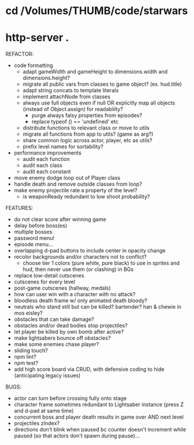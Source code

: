 # cd /Volumes/THUMB/code/starwars
# http-server .

REFACTOR:
* code formatting
  * adapt gameWidth and gameHeight to dimensions.width and dimensions.height?
  * migrate all public vars from classes to game object? (ex. hud.title)
  * adapt string concats to template literals
  * implement attachNode from classes
  * always use full objects even if null OR explicitly map all objects (instead of Object.assign) for readability?
    * purge always falsy properties from episodes?
    * replace typeof () == 'undefined' etc
  * distribute functions to relevant class or move to utils
  * migrate all functions from app to utils? (game as arg?)
  * share common logic across actor, player, etc as utils?
  * prefix level names for sortability?
* performance improvements
  * audit each function
  * audit each class
  * audit each constant
* move enemy dodge loop out of Player class
* handle death and remove outside classes from loop?
* make enemy projectile rate a property of the level?
  * is weaponReady redundant to low shoot probability?

FEATURES:
* do not clear score after winning game
* delay before boss(es)
* multiple bosses
* password menu!
* episode menu...
* overlapping d-pad buttons to include center in opacity change
* recolor backgrounds and/or characters not to conflict?
  * choose tier 1 colors (pure white, pure black) to use in sprites and hud, then never use them (or clashing) in BGs
* replace low-detail cutscenes
* cutscenes for every level
* post-game cutscenes (hallway, medals)
* how can user win with a character with no attack?
* bloodless death frame w/ only animated death bloody?
* neutrals who stand still but can be killed? bartender? han & chewie in mos eisley?
* obstacles that can take damage?
* obstacles and/or dead bodies stop projectiles?
* let player be killed by own bomb after active?
* make lightsabers bounce off obstacles?
* make some enemies chase player?
* sliding touch?
* npm lint?
* npm test?
* add high score board via CRUD, with defensive coding to hide (anticipating legacy issues)

BUGS:
* actor can turn before crossing fully onto stage
* character frame sometimes redundant to Lightsaber instance (press Z and d-pad at same time)
* concurrent boss and player death results in game over AND next level
* projectiles zIndex?
* directions don't blink when paused bc counter doesn't increment while paused (so that actors don't spawn during pause)...

